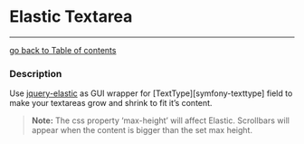 # Elastic Textarea
---------------------------------------

[go back to Table of contents][back-to-index]

[back-to-index]: https://github.com/avocode/FormExtensions/blob/master/Resources/doc/documentation.md

[jquery-elastic]: http://unwrongest.com/projects/elastic/
[symfony-textareatype]: http://symfony.com/doc/current/reference/forms/types/textarea.html

### Description

Use [jquery-elastic] as GUI wrapper for [TextType][symfony-texttype] field
to make your textareas grow and shrink to fit it’s content.

> **Note:** The css property ‘max-height’ will affect Elastic. Scrollbars will appear when the content is bigger than the set max height.
